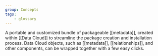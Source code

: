 ```yaml
---
group: Concepts
tags:
    - glossary
---
```

A portable and customized bundle of packageable [[metadata]], created within [[Data Cloud]] to streamline the package creation and installation process. Data Cloud objects, such as [[metadata]], [[relationships]], and other components, can be wrapped together with a few easy clicks.